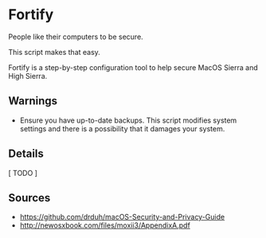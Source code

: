 # Fortify

People like their computers to be secure.

This script makes that easy.

Fortify is a step-by-step configuration tool to help secure MacOS Sierra and High Sierra.

**Warnings**
---

+ Ensure you have up-to-date backups. This script modifies system settings and there is a possibility that it damages your system.

**Details**
---

[ TODO ]

**Sources**
-----

+ https://github.com/drduh/macOS-Security-and-Privacy-Guide
+ http://newosxbook.com/files/moxii3/AppendixA.pdf
